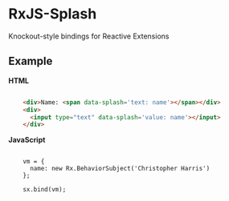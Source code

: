 RxJS-Splash
===========

Knockout-style bindings for Reactive Extensions

Example
-------

**HTML**
```html

    <div>Name: <span data-splash='text: name'></span></div>
    <div>
      <input type="text" data-splash='value: name'></input>
    </div>
```

**JavaScript**
```coffee-script

    vm = { 
      name: new Rx.BehaviorSubject('Christopher Harris')
    };

    sx.bind(vm);
```

